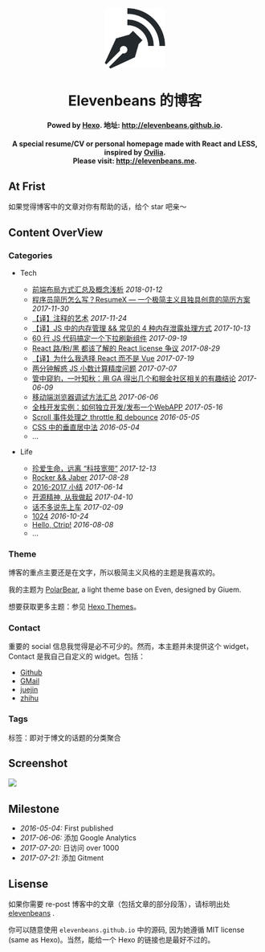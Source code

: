 <div align="center">
<img width="120px" src="./blogger.svg" />
</div>

<h1 align="center">Elevenbeans 的博客</h1>
<h4 align="center">Powed by <a href="https://hexo.io/" target="_blank">Hexo</a>. 地址: <a href="http://elevenbeans.github.io" target="_blank">http://elevenbeans.github.io</a>.
</h4>

<h4 align="center">A special resume/CV or personal homepage made with React and LESS, inspired by <a href="https://github.com/Ovilia">Ovilia</a>.<br /> Please visit: <a href="http://elevenbeans.me">http://elevenbeans.me</a>.</h4>

## At Frist

如果觉得博客中的文章对你有帮助的话，给个 star 吧亲～

## Content OverView

### Categories

+ Tech
  + [前端布局方式汇总及概念浅析](http://elevenbeans.github.io/2018/01/12/front-end-layout-methods/) *2018-01-12*
  + [程序员简历怎么写？ResumeX — 一个极简主义且独具创意的简历方案](http://elevenbeans.github.io/2017/11/30/resume-x/) *2017-11-30*
  + [【译】注释的艺术](http://elevenbeans.github.io/2017/11/24/art-of-comments/) *2017-11-24*
  + [【译】JS 中的内存管理 && 常见的 4 种内存泄露处理方式](http://elevenbeans.github.io/2017/10/13/js-memory-management/) *2017-10-13*
  + [60 行 JS 代码搞定一个下拉刷新组件](http://elevenbeans.github.io/2017/09/19/pull-to-refresh/) *2017-09-19*
  + [React 路/粉/黑 都该了解的 React license 争议](http://elevenbeans.github.io/2017/08/29/Explaining-React-s-license/) *2017-08-29*
  + [【译】为什么我选择 React 而不是 Vue](http://elevenbeans.github.io/2017/07/19/Why-React/) *2017-07-19*
  + [两分钟解惑 JS 小数计算精度问题](http://elevenbeans.github.io/2017/07/07/floating-point-issue/) *2017-07-07*
  + [管中窥豹，一叶知秋：用 GA 得出几个和掘金社区相关的有趣结论](http://elevenbeans.github.io/2017/06/08/GA-for-juejin/) *2017-06-09*
  + [移动端浏览器调试方法汇总](http://elevenbeans.github.io/2017/06/06/%E7%A7%BB%E5%8A%A8%E7%AB%AF%E6%B5%8F%E8%A7%88%E5%99%A8%E8%B0%83%E8%AF%95%E6%96%B9%E6%B3%95%E6%B1%87%E6%80%BB/) *2017-06-06*
  + [全栈开发实例：如何独立开发/发布一个WebAPP](http://elevenbeans.github.io/2017/05/16/%E6%92%B8%E4%BA%86%E4%B8%80%E4%B8%AA%E6%8A%95%E7%A5%A8App/) *2017-05-16*
  + [Scroll 事件处理之 throttle 和 debounce](http://elevenbeans.github.io/2016/05/05/scroll%E4%BA%8B%E4%BB%B6%E5%A4%84%E7%90%86%E4%B9%8B-throttle-%E5%92%8C-debounce/) *2016-05-05*
  + [CSS 中的垂直居中法](http://elevenbeans.github.io/2016/05/04/css-%E4%B8%AD%E7%9A%84%E5%9E%82%E7%9B%B4%E5%B1%85%E4%B8%AD%E6%B3%95/) *2016-05-04*
  + ...

+ Life
  + [珍爱生命，远离 “科技宽带”](http://elevenbeans.github.io/2017/12/13/fuck-tech-broadband/) *2017-12-13*
  + [Rocker && Jaber](http://elevenbeans.github.io/2017/08/28/Rocker-Jaber-0/) *2017-08-28*
  + [2016-2017 小结](http://elevenbeans.github.io/2017/06/12/summary-of-my-2016-2017/) *2017-06-14*
  + [开源精神, 从我做起](http://elevenbeans.github.io/2017/04/10/%E5%BC%80%E6%BA%90%E7%B2%BE%E7%A5%9E%E4%BB%8E%E6%88%91%E5%81%9A%E8%B5%B7/) *2017-04-10*
  + [话不多说先上车](http://elevenbeans.github.io/2017/02/09/%E6%88%BF%E5%AD%90/) *2017-02-09*
  + [1024](http://elevenbeans.github.io/2016/10/24/1024/) *2016-10-24*
  + [Hello, Ctrip!](http://elevenbeans.github.io/2016/08/08/helloCtrip/) *2016-08-08*
  + ...

### Theme

博客的重点主要还是在文字，所以极简主义风格的主题是我喜欢的。

我的主题为 [PolarBear](https://github.com/frostfan/hexo-theme-polarbear), a light theme base on Even, designed by Giuem.

想要获取更多主题：参见 [Hexo Themes](https://hexo.io/themes/)。

### Contact

重要的 social 信息我觉得是必不可少的。然而，本主题并未提供这个 widget，Contact 是我自己自定义的 widget。包括：

+ [Github](https://github.com/elevenbeans)
+ [GMail](mailto://elevenbeansf2e@gmail.com)
+ [juejin](https://juejin.im/user/587fce9361ff4b006522519e)
+ [zhihu](https://www.zhihu.com/people/shi-yike-dou-zi/activities)


### Tags

标签：即对于博文的话题的分类聚合

## Screenshot

![](https://raw.githubusercontent.com/elevenbeans/grocery/master/contactLogo/ScreenShot.png)


## Milestone

+ *2016-05-04:* First published
+ *2017-06-06:* 添加 Google Analytics
+ *2017-07-20:* 日访问 over 1000
+ *2017-07-21:* 添加 Gitment

## Lisense

如果你需要 re-post 博客中的文章（包括文章的部分段落），请标明出处 <a href="http://elevenbeans.github.io">elevenbeans</a> .

你可以随意使用 `elevenbeans.github.io` 中的源码, 因为她遵循 MIT license (same as Hexo)。当然，能给一个 Hexo 的链接也是最好不过的。
